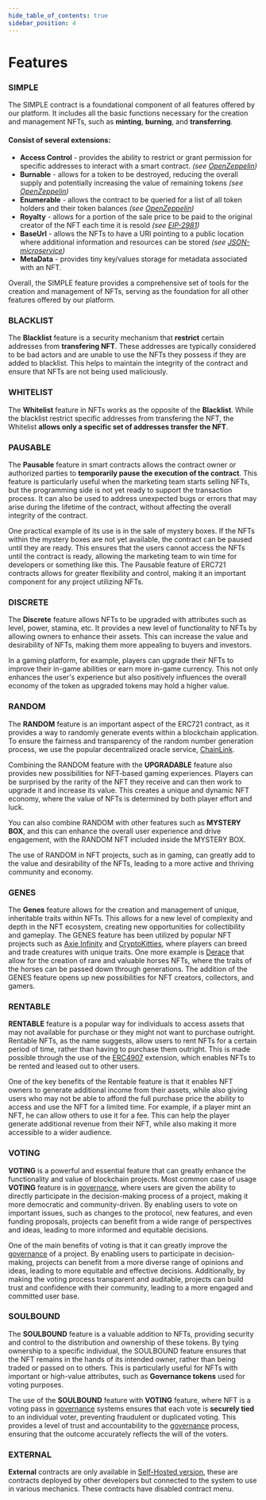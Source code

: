 ```yaml
---
hide_table_of_contents: true
sidebar_position: 4
---
```


# Features

### SIMPLE

The SIMPLE contract is a foundational component of all features offered by our platform. It includes all the basic functions necessary for the creation and management NFTs, such as **minting**, **burning**, and **transferring**.

#### Consist of several extensions:
- **Access Control** - provides the ability to restrict or grant permission for specific addresses to interact with a smart contract. _(see [OpenZeppelin](https://docs.openzeppelin.com/contracts/5.x/access-control))_
- **Burnable** -  allows for a token to be destroyed, reducing the overall supply and potentially increasing the value of remaining tokens _(see [OpenZeppelin](https://docs.openzeppelin.com/contracts/5.x/api/token/erc721#ERC721Burnable))_
- **Enumerable** - allows the contract to be queried for a list of all token holders and their token balances _(see [OpenZeppelin](https://docs.openzeppelin.com/contracts/5.x/api/token/erc721#ERC721Enumerable))_
- **Royalty** - allows for a portion of the sale price to be paid to the original creator of the NFT each time it is resold _(see [EIP-2981](https://eips.ethereum.org/EIPS/eip-2981))_
- **BaseUrl** - allows the NFTs to have a URI pointing to a public location where additional information and resources can be stored _(see [JSON-microservice](/api/category/json-microservice/))_
- **MetaData** - provides tiny key/values storage for metadata associated with an NFT. 

Overall, the SIMPLE feature provides a comprehensive set of tools for the creation and management of NFTs, serving as the foundation for all other features offered by our platform.


### BLACKLIST

The **Blacklist** feature is a security mechanism that **restrict** certain addresses from **transfering NFT**. These addresses are typically considered to be bad actors and are unable to use the NFTs they possess if they are added to blacklist. This helps to maintain the integrity of the contract and ensure that NFTs are not being used maliciously.


### WHITELIST

The **Whitelist** feature in NFTs works as the opposite of the **Blacklist**. While the blacklist restrict specific addresses from transfering the NFT, the Whitelist **allows only a specific set of addresses transfer the NFT**.


### PAUSABLE

The **Pausable** feature in smart contracts allows the contract owner or authorized parties to **temporarily pause the execution of the contract**. This feature is particularly useful when the marketing team starts selling NFTs, but the programming side is not yet ready to support the transaction process. It can also be used to address unexpected bugs or errors that may arise during the lifetime of the contract, without affecting the overall integrity of the contract.

One practical example of its use is in the sale of mystery boxes. If the NFTs within the mystery boxes are not yet available, the contract can be paused until they are ready. This ensures that the users cannot access the NFTs until the contract is ready, allowing the marketing team to win time for developers or something like this. The Pausable feature of ERC721 contracts allows for greater flexibility and control, making it an important component for any project utilizing NFTs.


### DISCRETE

The **Discrete** feature allows NFTs to be upgraded with attributes such as level, power, stamina, etc. It provides a new level of functionality to NFTs by allowing owners to enhance their assets. This can increase the value and desirability of NFTs, making them more appealing to buyers and investors.

In a gaming platform, for example, players can upgrade their NFTs to improve their in-game abilities or earn more in-game currency. This not only enhances the user's experience but also positively influences the overall economy of the token as upgraded tokens may hold a higher value.


### RANDOM

The **RANDOM** feature is an important aspect of the ERC721 contract, as it provides a way to randomly generate events within a blockchain application. To ensure the fairness and transparency of the random number generation process, we use the popular decentralized oracle service, [ChainLink](/admin/integrations/chain-link/).

Combining the RANDOM feature with the **UPGRADABLE** feature also provides new possibilities for NFT-based gaming experiences. Players can be surprised by the rarity of the NFT they receive and can then work to upgrade it and increase its value. This creates a unique and dynamic NFT economy, where the value of NFTs is determined by both player effort and luck.

You can also combine RANDOM with other features such as **MYSTERY BOX**, and this can enhance the overall user experience and drive engagement, with the RANDOM NFT included inside the MYSTERY BOX.

The use of RANDOM in NFT projects, such as in gaming, can greatly add to the value and desirability of the NFTs, leading to a more active and thriving community and economy.


### GENES

The **Genes** feature allows for the creation and management of unique, inheritable traits within NFTs. This allows for a new level of complexity and depth in the NFT ecosystem, creating new opportunities for collectibility and gameplay. The GENES feature has been utilized by popular NFT projects such as [Axie Infinity](https://axieinfinity.com/) and [CryptoKitties](https://www.cryptokitties.co/), where players can breed and trade creatures with unique traits. One more example is [Derace](https://derace.com/) that allow for the creation of rare and valuable horses NFTs, where the traits of the horses can be passed down through generations. The addition of the GENES feature opens up new possibilities for NFT creators, collectors, and gamers.


### RENTABLE

**RENTABLE** feature is a popular way for individuals to access assets that may not available for purchase or they might not want to purchase outright. Rentable NFTs, as the name suggests, allow users to rent NFTs for a certain period of time, rather than having to purchase them outright. This is made possible through the use of the [ERC4907](https://eips.ethereum.org/EIPS/eip-4907) extension, which enables NFTs to be rented and leased out to other users.

One of the key benefits of the Rentable feature is that it enables NFT owners to generate additional income from their assets, while also giving users who may not be able to afford the full purchase price the ability to access and use the NFT for a limited time. For example, if a player mint an NFT, he can allow others to use it for a fee. This can help the player generate additional revenue from their NFT, while also making it more accessible to a wider audience.


### VOTING

**VOTING** is a powerful and essential feature that can greatly enhance the functionality and value of blockchain projects. Most common case of usage **VOTING** feature is in 
[governance](/admin/mechanics-gambling/governance/), where users are given the ability to directly participate in the decision-making process of a project, making it more democratic and community-driven. By enabling users to vote on important issues, such as changes to the protocol, new features, and even funding proposals, projects can benefit from a wide range of perspectives and ideas, leading to more informed and equitable decisions.

One of the main benefits of voting is that it can greatly improve the [governance](/admin/mechanics-gambling/governance/) of a project. By enabling users to participate in decision-making, projects can benefit from a more diverse range of opinions and ideas, leading to more equitable and effective decisions. Additionally, by making the voting process transparent and auditable, projects can build trust and confidence with their community, leading to a more engaged and committed user base.


### SOULBOUND

The **SOULBOUND** feature is a valuable addition to NFTs, providing security and control to the distribution and ownership of these tokens. By tying ownership to a specific individual, the SOULBOUND feature ensures that the NFT remains in the hands of its intended owner, rather than being traded or passed on to others. This is particularly useful for NFTs with important or high-value attributes, such as **Governance tokens** used for voting purposes.

The use of the **SOULBOUND** feature with **VOTING** feature, where NFT is a voting pass in [governance](/admin/mechanics-gambling/governance/) systems ensures that each vote is **securely tied** to an individual voter, preventing fraudulent or duplicated voting. This provides a level of trust and accountability to the [governance](/admin/mechanics-gambling/governance/) process, ensuring that the outcome accurately reflects the will of the voters.


### EXTERNAL

**External** contracts are only available in [Self-Hosted version](https://gemunion.io/pricing), these are contracts deployed by other developers but connected to the system to use in various mechanics. These contracts have disabled contract menu.

